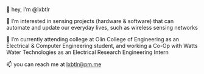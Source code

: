 👋 hey, I’m @lxbtlr

👀 I’m interested in sensing projects (hardware & software) that can automate and update our everyday lives, such as wireless sensing networks

🌱 I’m currently attending college at Olin College of Engineering as an Electrical & Computer Engineering student, and working a Co-Op with Watts Water Technologies as an Electrical Research Engineering Intern

📫 you can reach me at lxbtlr@pm.me

<!---
lxbtlr/lxbtlr is a ✨ special ✨ repository because its `README.md` (this file) appears on your GitHub profile.
You can click the Preview link to take a look at your changes.
--->
